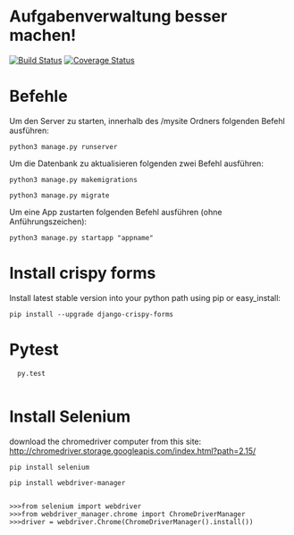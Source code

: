 # Aufgabenverwaltung besser machen! 
[![Build Status](https://travis-ci.com/frederikroeper/bp.svg?branch=master)](https://travis-ci.com/frederikroeper/bp)
[![Coverage Status](https://coveralls.io/repos/github/frederikroeper/bp/badge.svg?branch=master)](https://coveralls.io/github/frederikroeper/bp?branch=master)



# Befehle

Um den Server zu starten, innerhalb des /mysite Ordners folgenden Befehl ausführen:
```
python3 manage.py runserver
```

Um die Datenbank zu aktualisieren folgenden zwei Befehl ausführen:
```
python3 manage.py makemigrations
```
```
python3 manage.py migrate
```

Um eine App zustarten folgenden Befehl ausführen (ohne Anführungszeichen):
```
python3 manage.py startapp "appname"
```

# Install crispy forms

Install latest stable version into your python path using pip or easy_install:
```
pip install --upgrade django-crispy-forms
```
# Pytest

```
  py.test
  
```
# Install Selenium 

download the chromedriver computer from this site: http://chromedriver.storage.googleapis.com/index.html?path=2.15/

```
pip install selenium

pip install webdriver-manager


>>>from selenium import webdriver
>>>from webdriver_manager.chrome import ChromeDriverManager
>>>driver = webdriver.Chrome(ChromeDriverManager().install())

```

